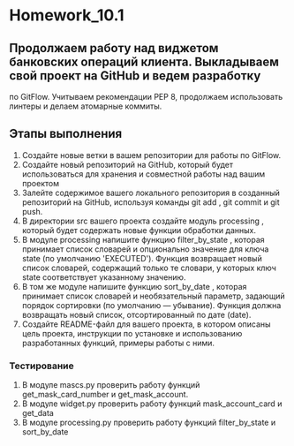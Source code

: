 # Homework_10.1

## Продолжаем работу над виджетом банковских операций клиента. Выкладываем свой проект на GitHub и ведем разработку
   по GitFlow. Учитываем рекомендации PEP 8, продолжаем использовать линтеры и делаем атомарные коммиты.

## Этапы выполнения
1. Создайте новые ветки в вашем репозитории для работы по GitFlow.
2. Создайте новый репозиторий на GitHub, который будет использоваться для хранения и совместной работы над вашим проектом
3. Залейте содержимое вашего локального репозитория в созданный репозиторий на GitHub, используя команды 
   git add , git commit и git push.
4. В директории src вашего проекта создайте модуль processing , который будет содержать новые функции обработки данных.
5. В модуле processing напишите функцию filter_by_state , которая принимает список словарей и опционально значение 
   для ключа state (по умолчанию 'EXECUTED'). Функция возвращает новый список словарей, содержащий только те словари, 
   у которых ключ state соответствует указанному значению.
6. В том же модуле напишите функцию sort_by_date , которая принимает список словарей и необязательный параметр,
   задающий порядок сортировки (по умолчанию — убывание). Функция должна возвращать новый список, отсортированный 
   по дате (date).
7. Создайте README-файл для вашего проекта, в котором описаны цель проекта, инструкции по установке и использованию 
   разработанных функций, примеры работы с ними.

### Тестирование
1. В модуле mascs.py проверить работу функций get_mask_card_number и get_mask_account.
2. В модуле widget.py проверить работу функций mask_account_card и get_data
3. В модуле processing.py проверить работу функций filter_by_state и sort_by_date

